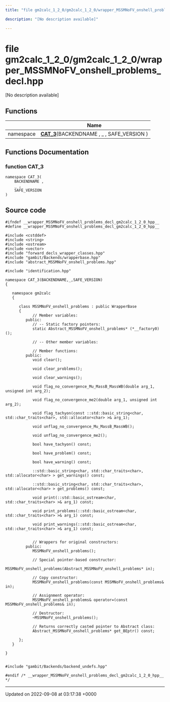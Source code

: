 ```yaml
---
title: "file gm2calc_1_2_0/gm2calc_1_2_0/wrapper_MSSMNoFV_onshell_problems_decl.hpp"

description: "[No description available]"

---
```


# file gm2calc_1_2_0/gm2calc_1_2_0/wrapper_MSSMNoFV_onshell_problems_decl.hpp

[No description available]

## Functions

|                | Name           |
| -------------- | -------------- |
| namespace | **[CAT_3](/documentation/code/files/gm2calc__1__2__0_2wrapper__mssmnofv__onshell__problems__decl_8hpp/#function-cat-3)**(BACKENDNAME , _ , SAFE_VERSION ) |


## Functions Documentation

### function CAT_3

```
namespace CAT_3(
    BACKENDNAME ,
    _ ,
    SAFE_VERSION 
)
```




## Source code

```
#ifndef __wrapper_MSSMNoFV_onshell_problems_decl_gm2calc_1_2_0_hpp__
#define __wrapper_MSSMNoFV_onshell_problems_decl_gm2calc_1_2_0_hpp__

#include <cstddef>
#include <string>
#include <ostream>
#include <vector>
#include "forward_decls_wrapper_classes.hpp"
#include "gambit/Backends/wrapperbase.hpp"
#include "abstract_MSSMNoFV_onshell_problems.hpp"

#include "identification.hpp"

namespace CAT_3(BACKENDNAME,_,SAFE_VERSION)
{
   
   namespace gm2calc
   {
      
      class MSSMNoFV_onshell_problems : public WrapperBase
      {
            // Member variables: 
         public:
            // -- Static factory pointers: 
            static Abstract_MSSMNoFV_onshell_problems* (*__factory0)();
      
            // -- Other member variables: 
      
            // Member functions: 
         public:
            void clear();
      
            void clear_problems();
      
            void clear_warnings();
      
            void flag_no_convergence_Mu_MassB_MassWB(double arg_1, unsigned int arg_2);
      
            void flag_no_convergence_me2(double arg_1, unsigned int arg_2);
      
            void flag_tachyon(const ::std::basic_string<char, std::char_traits<char>, std::allocator<char> >& arg_1);
      
            void unflag_no_convergence_Mu_MassB_MassWB();
      
            void unflag_no_convergence_me2();
      
            bool have_tachyon() const;
      
            bool have_problem() const;
      
            bool have_warning() const;
      
            ::std::basic_string<char, std::char_traits<char>, std::allocator<char> > get_warnings() const;
      
            ::std::basic_string<char, std::char_traits<char>, std::allocator<char> > get_problems() const;
      
            void print(::std::basic_ostream<char, std::char_traits<char> >& arg_1) const;
      
            void print_problems(::std::basic_ostream<char, std::char_traits<char> >& arg_1) const;
      
            void print_warnings(::std::basic_ostream<char, std::char_traits<char> >& arg_1) const;
      
      
            // Wrappers for original constructors: 
         public:
            MSSMNoFV_onshell_problems();
      
            // Special pointer-based constructor: 
            MSSMNoFV_onshell_problems(Abstract_MSSMNoFV_onshell_problems* in);
      
            // Copy constructor: 
            MSSMNoFV_onshell_problems(const MSSMNoFV_onshell_problems& in);
      
            // Assignment operator: 
            MSSMNoFV_onshell_problems& operator=(const MSSMNoFV_onshell_problems& in);
      
            // Destructor: 
            ~MSSMNoFV_onshell_problems();
      
            // Returns correctly casted pointer to Abstract class: 
            Abstract_MSSMNoFV_onshell_problems* get_BEptr() const;
      
      };
   }
   
}


#include "gambit/Backends/backend_undefs.hpp"

#endif /* __wrapper_MSSMNoFV_onshell_problems_decl_gm2calc_1_2_0_hpp__ */
```


-------------------------------

Updated on 2022-09-08 at 03:17:38 +0000
